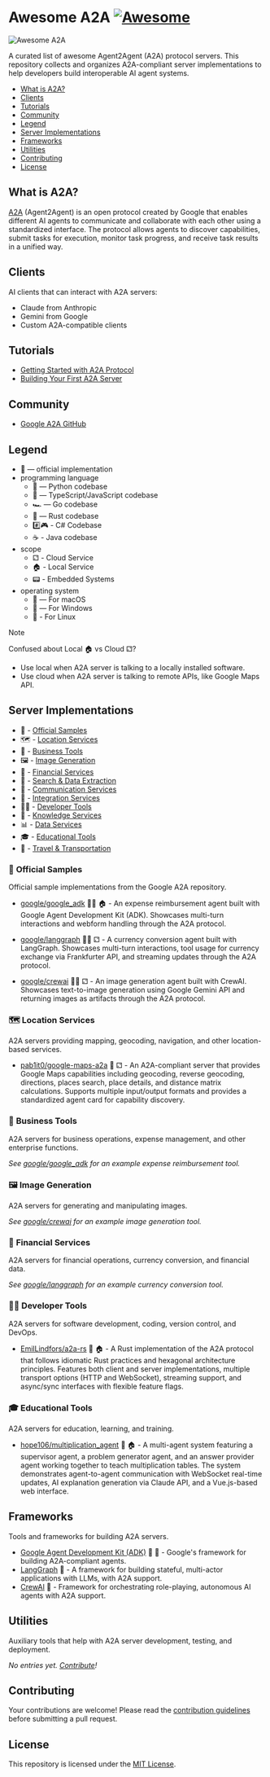 # Awesome A2A [![Awesome](https://awesome.re/badge.svg)](https://awesome.re)

![Awesome A2A](./assets/banner.svg)

A curated list of awesome Agent2Agent (A2A) protocol servers. This repository collects and organizes A2A-compliant server implementations to help developers build interoperable AI agent systems.

* [What is A2A?](#what-is-a2a)
* [Clients](#clients)
* [Tutorials](#tutorials)
* [Community](#community)
* [Legend](#legend)
* [Server Implementations](#server-implementations)
* [Frameworks](#frameworks)
* [Utilities](#utilities)
* [Contributing](#contributing)
* [License](#license)

## What is A2A?

[A2A](https://github.com/google/A2A) (Agent2Agent) is an open protocol created by Google that enables different AI agents to communicate and collaborate with each other using a standardized interface. The protocol allows agents to discover capabilities, submit tasks for execution, monitor task progress, and receive task results in a unified way.

## Clients

AI clients that can interact with A2A servers:

* Claude from Anthropic
* Gemini from Google
* Custom A2A-compatible clients

## Tutorials

* [Getting Started with A2A Protocol](https://google.github.io/A2A/#/documentation)
* [Building Your First A2A Server](https://github.com/google/A2A/blob/main/samples/python/README.md)

## Community

* [Google A2A GitHub](https://github.com/google/A2A)

## Legend

* 👖‍ — official implementation
* programming language
  * 🐍 — Python codebase
  * 📗 — TypeScript/JavaScript codebase
  * 🏎️‍ — Go codebase
  * 🦀 — Rust codebase
  * #️⃣🎮 - C# Codebase
  * ☕ - Java codebase
* scope
  * ⚁‍ - Cloud Service
  * 🏠 - Local Service
  * 📟 - Embedded Systems
* operating system
  * 🍎 — For macOS
  * 🏯 — For Windows
  * 🐧 - For Linux

> [!NOTE]
> Confused about Local 🏠 vs Cloud ⚁‍?
> * Use local when A2A server is talking to a locally installed software.
> * Use cloud when A2A server is talking to remote APIs, like Google Maps API.

## Server Implementations

* 👖‍ - [Official Samples](#official-samples)
* 🗺️‍ - [Location Services](#location-services)
* 🏢 - [Business Tools](#business-tools)
* 🖼️‍ - [Image Generation](#image-generation)
* 🏦 - [Financial Services](#financial-services)
* 🔎 - [Search & Data Extraction](#search-and-data-extraction)
* 🏬 - [Communication Services](#communication-services)
* 🔄 - [Integration Services](#integration-services)
* 👨‍💻‍ - [Developer Tools](#developer-tools)
* 🧠 - [Knowledge Services](#knowledge-services)
* 📊 - [Data Services](#data-services)
* 🎓 - [Educational Tools](#educational-tools)
* 🚆 - [Travel & Transportation](#travel-and-transportation)

### 👖‍ <a name="official-samples"></a>Official Samples

Official sample implementations from the Google A2A repository.

- [google/google_adk](https://github.com/google/A2A/tree/main/samples/python/agents/google_adk) 👖‍ 🐍 🏠 - An expense reimbursement agent built with Google Agent Development Kit (ADK). Showcases multi-turn interactions and webform handling through the A2A protocol.

- [google/langgraph](https://github.com/google/A2A/tree/main/samples/python/agents/langgraph) 👖‍ 🐍 ⚁‍ - A currency conversion agent built with LangGraph. Showcases multi-turn interactions, tool usage for currency exchange via Frankfurter API, and streaming updates through the A2A protocol.

- [google/crewai](https://github.com/google/A2A/tree/main/samples/python/agents/crewai) 👖‍ 🐍 ⚁‍ - An image generation agent built with CrewAI. Showcases text-to-image generation using Google Gemini API and returning images as artifacts through the A2A protocol.

### 🗺️‍ <a name="location-services"></a>Location Services

A2A servers providing mapping, geocoding, navigation, and other location-based services.

- [pab1it0/google-maps-a2a](https://github.com/pab1it0/google-maps-a2a) 🐍 ⚁‍ - An A2A-compliant server that provides Google Maps capabilities including geocoding, reverse geocoding, directions, places search, place details, and distance matrix calculations. Supports multiple input/output formats and provides a standardized agent card for capability discovery.

### 🏢 <a name="business-tools"></a>Business Tools

A2A servers for business operations, expense management, and other enterprise functions.

*See [google/google_adk](#official-samples) for an example expense reimbursement tool.*

### 🖼️‍ <a name="image-generation"></a>Image Generation

A2A servers for generating and manipulating images.

*See [google/crewai](#official-samples) for an example image generation tool.*

### 🏦 <a name="financial-services"></a>Financial Services

A2A servers for financial operations, currency conversion, and financial data.

*See [google/langgraph](#official-samples) for an example currency conversion tool.*

### 👨‍💻‍ <a name="developer-tools"></a>Developer Tools

A2A servers for software development, coding, version control, and DevOps.

- [EmilLindfors/a2a-rs](https://github.com/EmilLindfors/a2a-rs) 🦀 🏠 - A Rust implementation of the A2A protocol that follows idiomatic Rust practices and hexagonal architecture principles. Features both client and server implementations, multiple transport options (HTTP and WebSocket), streaming support, and async/sync interfaces with flexible feature flags.

### 🎓 <a name="educational-tools"></a>Educational Tools

A2A servers for education, learning, and training.

- [hope106/multiplication_agent](https://github.com/hope106/multiplication_agent) 🐍 🏠 - A multi-agent system featuring a supervisor agent, a problem generator agent, and an answer provider agent working together to teach multiplication tables. The system demonstrates agent-to-agent communication with WebSocket real-time updates, AI explanation generation via Claude API, and a Vue.js-based web interface.

## Frameworks

Tools and frameworks for building A2A servers.

- [Google Agent Development Kit (ADK)](https://github.com/google/A2A) 👖‍ 🐍 - Google's framework for building A2A-compliant agents.
- [LangGraph](https://github.com/langchain-ai/langgraph) 🐍 - A framework for building stateful, multi-actor applications with LLMs, with A2A support.
- [CrewAI](https://github.com/crewai/crewai) 🐍 - Framework for orchestrating role-playing, autonomous AI agents with A2A support.

## Utilities

Auxiliary tools that help with A2A server development, testing, and deployment.

*No entries yet. [Contribute](CONTRIBUTING.md)!*

## Contributing

Your contributions are welcome! Please read the [contribution guidelines](CONTRIBUTING.md) before submitting a pull request.

## License

This repository is licensed under the [MIT License](LICENSE).